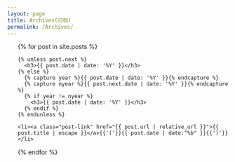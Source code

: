 ```yaml
---
layout: page
title: Archives(归档)
permalink: /Archives/
---
```


<ul>
  {% for post in site.posts %}

    {% unless post.next %}
      <h3>{{ post.date | date: '%Y' }}</h3>
    {% else %}
      {% capture year %}{{ post.date | date: '%Y' }}{% endcapture %}
      {% capture nyear %}{{ post.next.date | date: '%Y' }}{% endcapture %}
      {% if year != nyear %}
        <h3>{{ post.date | date: '%Y' }}</h3>
      {% endif %}
    {% endunless %}

    <li><a class="post-link" href="{{ post.url | relative_url }}">{{ post.title | escape }}</a>{{'('}}{{ post.date | date:"%b" }}{{')'}} </li>
  {% endfor %}

</ul>
